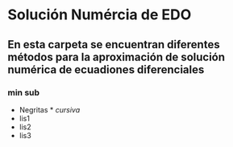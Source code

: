 # Solución Numércia de EDO
## En esta carpeta se encuentran diferentes métodos para la aproximación de solución numérica de ecuadiones diferenciales
### min sub
* Negritas *
_cursiva_
* lis1
* lis2
* lis3
